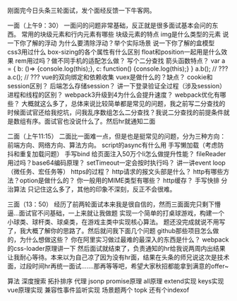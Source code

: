 刚面完今日头条三轮面试，发个面经反馈一下牛客网。

一面（上午9：30）
一面问的问题非常基础，反正就是很多面试基本会问的东西。
常用的块级元素和行内元素有哪些
块级元素的特点
img是什么类型的元素
说一下你了解的浮动
为什么要清除浮动？举个实际场景
说一下你了解的盒模型
css3用过什么
box-sizing的各个属性有什么区别
float和position一起用是什么效果
rem用过吗？做不同手机的适配怎么做？
写个二分查找
箭头函数特点？
var a = {
b: ()=> {console.log(this);}, 
c: function() {console.log(this);}
}
a.b(); // ??? 
a.c(); //  ???
vue的双向绑定和依赖收集
vuex是做什么的？缺点？
cookie和session区别？
后端怎么存储session？
讲一下登录验证全过程（涉及session）
进程和线程的区别？
webpack3升级到4为什么会提升速度？
webpack优化有哪些？
大概就这么多了，总体来说比较简单都是常见的问题，我之前写二分查找的时候面试官还给我挖坑，问我乱序数组怎么二分查找？我说二分查找的前提条件就是数组有序。面试官也没说什么了。然后hr就通知二面

二面（上午11:15）
二面比一面难一点，但是也是挺常见的问题，分为三种方向：前端方向、网络方向、算法方向。
script的async有什么用
手写懒加载（考虑防抖和重复加载问题）
手写bind
给页面注入50万个li怎么做提升性能？
fileReader用过吗？base64编码原理？
setTimeout一定会按时执行吗？
讲一讲event loop（微任务、宏任务等）
https的过程？
http请求的报文头部是什么？
http有哪些方法？option是做什么的？
你一般用的MIME类型有哪些？
http缓存？
手写快排
分治算法
只记住这么多了，其他的印象不深刻，反正不会很难。

三面（13：50）
经历了前两轮面试本来我是很自信的，然而三面面完只剩下懵逼...面试官不问基础，一上来就让我做题
实现一个简单的打桌球游戏，构建一个小球类、球杆类、球桌类，在游戏主类中实现核心算法。
题还没完成就说不用写了，我大概了解你的思路了。然后就问我下面几个问题
github那些项目怎么做的，为什么想做这些？
你在阿里实习做过最难的最深入的东西是什么？
webpack的css-loader原理讲一下
然后面试就结束了，负责通知的hr给我说两周内出结果让我耐心等待。本来以为自己凉了因为没有hr面，结果在头条的师兄说这次是技术面，过段时间hr再统一面试.......那再等等吧，希望大家秋招都能拿到满意的offer~



算法 深度搜索 拓扑排序 代理 jsonp promise原理 all原理
extend实现 keys实现 vue原理实现 兼容性事件监听实现 场景题两个 topk 还有个indexof